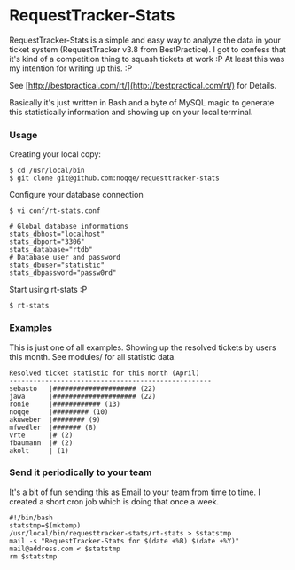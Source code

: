 # RequestTracker-Stats
RequestTracker-Stats is a simple and easy way to analyze the data in your ticket
system (RequestTracker v3.8 from BestPractice). I got to confess that it's kind of a competition thing to squash tickets at work :P At least this was my intention for writing up this. :P 

See [http://bestpractical.com/rt/](http://bestpractical.com/rt/) for Details.

Basically it's just written in Bash and a byte of MySQL magic to generate this statistically information and showing up on your local terminal. 

### Usage
Creating your local copy:

    $ cd /usr/local/bin
    $ git clone git@github.com:noqqe/requesttracker-stats

Configure your database connection

    $ vi conf/rt-stats.conf

    # Global database informations
    stats_dbhost="localhost"
    stats_dbport="3306"
    stats_database="rtdb"
    # Database user and password 
    stats_dbuser="statistic"
    stats_dbpassword="passw0rd"

Start using rt-stats :P 

    $ rt-stats

### Examples

This is just one of all examples. Showing up the resolved tickets by users this
month. See modules/ for all statistic data.

    Resolved ticket statistic for this month (April)
    ---------------------------------------------------
    sebasto   |##################### (22)
    jawa      |##################### (22)
    ronie     |############ (13)
    noqqe     |######### (10)
    akuweber  |######## (9)
    mfwedler  |####### (8)
    vrte      |# (2)
    fbaumann  |# (2)
    akolt     | (1)

### Send it periodically to your team

It's a bit of fun sending this as Email to your team from time to time. I created a short cron job which is doing that once a week. 

    #!/bin/bash
    statstmp=$(mktemp)
    /usr/local/bin/requesttracker-stats/rt-stats > $statstmp
    mail -s "RequestTracker-Stats for $(date +%B) $(date +%Y)" mail@address.com < $statstmp
    rm $statstmp

